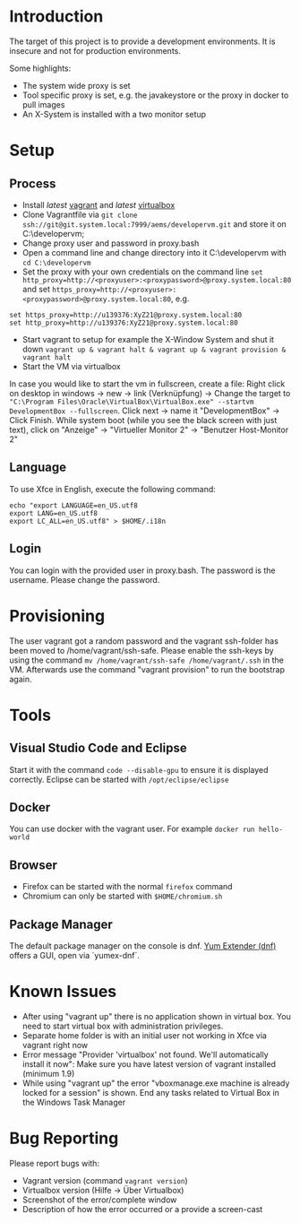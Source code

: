 # Introduction
The target of this project is to provide a development environments. It is insecure and not for production environments.

Some highlights:
* The system wide proxy is set
* Tool specific proxy is set, e.g. the javakeystore or the proxy in docker to pull images
* An X-System is installed with a two monitor setup

# Setup
## Process
* Install *latest* [vagrant](https://www.vagrantup.com/downloads.html) and *latest* [virtualbox](https://www.virtualbox.org/wiki/Downloads)
* Clone Vagrantfile via `git clone ssh://git@git.system.local:7999/aems/developervm.git` and store it on C:\developervm;
* Change proxy user and password in proxy.bash
* Open a command line and change directory into it C:\developervm with `cd C:\developervm`
* Set the proxy with your own credentials on the command line `set http_proxy=http://<proxyuser>:<proxypassword>@proxy.system.local:80` and set `https_proxy=http://<proxyuser>:<proxypassword>@proxy.system.local:80`, e.g. 
```
set https_proxy=http://u139376:XyZ21@proxy.system.local:80
set http_proxy=http://u139376:XyZ21@proxy.system.local:80
```
* Start vagrant to setup for example the X-Window System and shut it down `vagrant up & vagrant halt & vagrant up & vagrant provision & vagrant halt`
* Start the VM via virtualbox

In case you would like to start the vm in fullscreen, create a file:
Right click on desktop in windows -> new -> link (Verknüpfung) -> Change the target to `"C:\Program Files\Oracle\VirtualBox\VirtualBox.exe" --startvm DevelopmentBox --fullscreen`. Click next -> name it "DevelopmentBox" -> Click Finish. While system boot (while you see the black screen with just text), click on "Anzeige" -> "Virtueller Monitor 2" -> "Benutzer Host-Monitor 2"

## Language
To use Xfce in English, execute the following command:
```
echo "export LANGUAGE=en_US.utf8
export LANG=en_US.utf8
export LC_ALL=en_US.utf8" > $HOME/.i18n
```

## Login
You can login with the provided user in proxy.bash. The password is the username. Please change the password.

# Provisioning
The user vagrant got a random password and the vagrant ssh-folder has been moved to /home/vagrant/ssh-safe. Please enable the ssh-keys by using the command `mv /home/vagrant/ssh-safe /home/vagrant/.ssh` in the VM.
Afterwards use the command "vagrant provision" to run the bootstrap again.

# Tools
## Visual Studio Code and Eclipse
Start it with the command `code --disable-gpu` to ensure it is displayed correctly. Eclipse can be started with `/opt/eclipse/eclipse`

## Docker
You can use docker with the vagrant user.
For example `docker run hello-world`

## Browser
* Firefox can be started with the normal `firefox` command
* Chromium can only be started with `$HOME/chromium.sh`

## Package Manager
The default package manager on the console is dnf. [Yum Extender (dnf)](http://www.yumex.dk/) offers a GUI, open via ´yumex-dnf´.

# Known Issues
* After using "vagrant up" there is no application shown in virtual box. You need to start virtual box with administration privileges.
* Separate home folder is with an initial user not working in Xfce via vagrant right now
* Error message "Provider 'virtualbox' not found. We'll automatically install it now": Make sure you have latest version of vagrant installed (minimum 1.9)
* While using "vagrant up" the error "vboxmanage.exe machine is already locked for a session" is shown. End any tasks related to Virtual Box in the Windows Task Manager

# Bug Reporting
Please report bugs with:
* Vagrant version (command `vagrant version`)
* Virtualbox version (Hilfe -> Über Virtualbox)
* Screenshot of the error/complete window
* Description of how the error occurred or a provide a screen-cast
